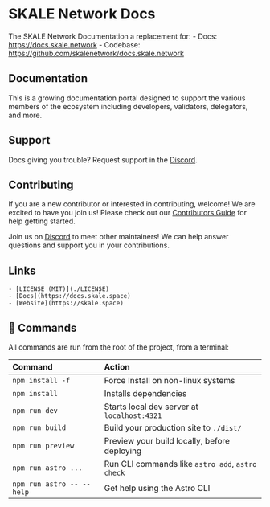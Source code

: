 # SKALE Network Docs

The SKALE Network Documentation a replacement for: - Docs: https://docs.skale.network - Codebase: https://github.com/skalenetwork/docs.skale.network

## Documentation

This is a growing documentation portal designed to support the various members of the ecosystem
including developers, validators, delegators, and more.

## Support

Docs giving you trouble? Request support in the [Discord](https://discord.gg/skale).

## Contributing

If you are a new contributor or interested in contributing, welcome!
We are excited to have you join us! Please check out our [Contributors Guide](./CONTRIBUTING.md) for help getting started.

Join us on [Discord](https://discord.gg/skale) to meet other maintainers!
We can help answer questions and support you in your contributions.

## Links

    - [LICENSE (MIT)](./LICENSE)
    - [Docs](https://docs.skale.space)
    - [Website](https://skale.space)

## 🧞 Commands

All commands are run from the root of the project, from a terminal:

| Command                   | Action                                           |
| :------------------------ | :----------------------------------------------- |
| `npm install -f`          | Force Install on non-linux systems               |
| `npm install`             | Installs dependencies                            |
| `npm run dev`             | Starts local dev server at `localhost:4321`      |
| `npm run build`           | Build your production site to `./dist/`          |
| `npm run preview`         | Preview your build locally, before deploying     |
| `npm run astro ...`       | Run CLI commands like `astro add`, `astro check` |
| `npm run astro -- --help` | Get help using the Astro CLI                     |
